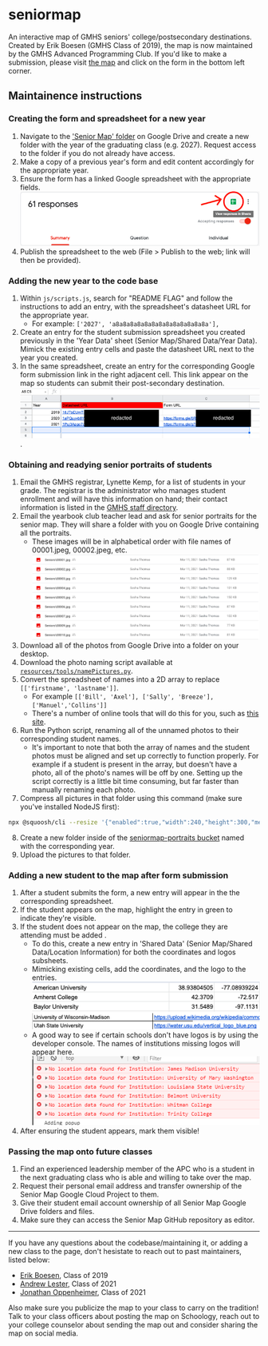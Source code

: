 # seniormap
An interactive map of GMHS seniors' college/postsecondary destinations.  Created by Erik Boesen (GMHS Class of 2019), the map is now maintained by the GMHS Advanced Programming Club. If you'd like to make a submission, please visit [the map](https://apc-gm.com/seniormap) and click on the form in the bottom left corner.

## Maintainence instructions 
### Creating the form and spreadsheet for a new year

1. Navigate to the ['Senior Map' folder](https://drive.google.com/drive/folders/1Jko-Gei3H9em6nXjL_Tia8j4NNptmD6k) on Google Drive and create a new folder with the year of the graduating class (e.g. 2027). Request access to the folder if you do not already have access.
2. Make a copy of a previous year's form and edit content accordingly for the appropriate year.
3. Ensure the form has a linked Google spreadsheet with the appropriate fields.
![Screenshot of creating linked spreadsheet](resources/readme/create_linked_sheet.png)
4. Publish the spreadsheet to the web (File > Publish to the web; link will then be provided).

### Adding the new year to the code base

1. Within `js/scripts.js`, search for "README FLAG" and follow the instructions to add an entry, with the spreadsheet's datasheet URL for the appropriate year.
   - For example: `['2027', 'a8a8a8a8a8a8a8a8a8a8a8a8a8a'],`
2. Create an entry for the student submission spreadsheet you created previously in the 'Year Data' sheet (Senior Map/Shared Data/Year Data). Mimick the existing entry cells and paste the datasheet URL next to the year you created. 
3. In the same spreadsheet, create an entry for the corresponding Google form submission link in the right adjacent cell. This link appear on the map so students can submit their post-secondary destination. 
![Screenshot of 'Year Data' cells](resources/readme/year_data_sheet.png).

### Obtaining and readying senior portraits of students

1. Email the GMHS registrar, Lynette Kemp, for a list of students in your grade. The registrar is the administrator who manages student enrollment and will have this information on hand; their contact information is listed in the [GMHS staff directory](https://www.fccps.org/o/gmhs/staff?filter_id=%5B68455%5D).
2. Email the yearbook club teacher lead and ask for senior portraits for the senior map. They will share a folder with you on Google Drive containing all the portraits.
   - These images will be in alphabetical order with file names of 00001.jpeg, 00002.jpeg, etc.
   ![Screenshot of numbered senior portraits](resources/readme/shared_portraits.png)
3. Download all of the photos from Google Drive into a folder on your desktop.
4. Download the photo naming script available at [`resources/tools/namePictures.py`](resources/tools/namePictures.py).
5. Convert the spreadsheet of names into a 2D array to replace `[['firstname', 'lastname']]`.
   - For example `[['Bill', 'Axel'], ['Sally', 'Breeze'], ['Manuel','Collins']]`
   - There's a number of online tools that will do this for you, such as [this site](https://www.seabreezecomputers.com/excel2array).
6. Run the Python script, renaming all of the unnamed photos to their corresponding student names. 
   - It's important to note that both the array of names and the student photos must be aligned and set up correctly to function properly. For example if a student is present in the array, but doesn't have a photo, all of the photo's names will be off by one. Setting up the script correctly is a little bit time consuming, but far faster than manually renaming each photo.
7. Compress all pictures in that folder using this command (make sure you've installed NodeJS first):
```bash
npx @squoosh/cli --resize '{"enabled":true,"width":240,"height":300,"method":"lanczos3","fitMethod":"stretch","premultiply":true,"linearRGB":true}' --mozjpeg '{"quality":50,"baseline":false,"arithmetic":false,"progressive":true,"optimize_coding":true,"smoothing":0,"color_space":3,"quant_table":3,"trellis_multipass":false,"trellis_opt_zero":false,"trellis_opt_table":false,"trellis_loops":1,"auto_subsample":true,"chroma_subsample":2,"separate_chroma_quality":false,"chroma_quality":75}' *.jpg
``` 
8. Create a new folder inside of the [seniormap-portraits bucket](https://console.cloud.google.com/storage/browser/seniormap-portraits;tab=objects?forceOnBucketsSortingFiltering=false&project=senior-map-277617&prefix=&forceOnObjectsSortingFiltering=false) named with the corresponding year.
9. Upload the pictures to that folder.


### Adding a new student to the map after form submission 

1. After a student submits the form, a new entry will appear in the the corresponding spreadsheet.
2. If the student appears on the map, highlight the entry in green to indicate they're visible.
3. If the student does not appear on the map, the college they are attending must be added .
   - To do this, create a new entry in 'Shared Data' (Senior Map/Shared Data/Location Information) for both the coordinates and logos subsheets.
   - Mimicking existing cells, add the coordinates, and the logo to the entries.
   ![Screenshot of coordinate cells](resources/readme/coordinates_sheet.png)
   ![Screenshot of logo cells](resources/readme/logo_sheet.png)
   - A good way to see if certain schools don't have logos is by using the developer console. The names of institutions missing logos will appear here.
   ![Screenshot of console errors](resources/readme/console_error_reporting.png)
4. After ensuring the student appears, mark them visible!

### Passing the map onto future classes 
1. Find an experienced leadership member of the APC who is a student in the next graduating class who is able and willing to take over the map.
2. Request their personal email address and transfer ownership of the Senior Map Google Cloud Project to them.
3. Give their student email account ownership of all Senior Map Google Drive folders and files.
4. Make sure they can access the Senior Map GitHub repository as editor.

---

If you have any questions about the codebase/maintaining it, or adding a new class to the page, don't hesistate to reach out to past maintainers, listed below: 

- [Erik Boesen](https://github.com/ErikBoesen), Class of 2019 
- [Andrew Lester](https://github.com/AndrewLester), Class of 2021
- [Jonathan Oppenheimer](https://github.com/TheBlueness), Class of 2021

Also make sure you publicize the map to your class to carry on the tradition! Talk to your class officers about posting the map on Schoology, reach out to your college counselor about sending the map out and consider sharing the map on social media.
